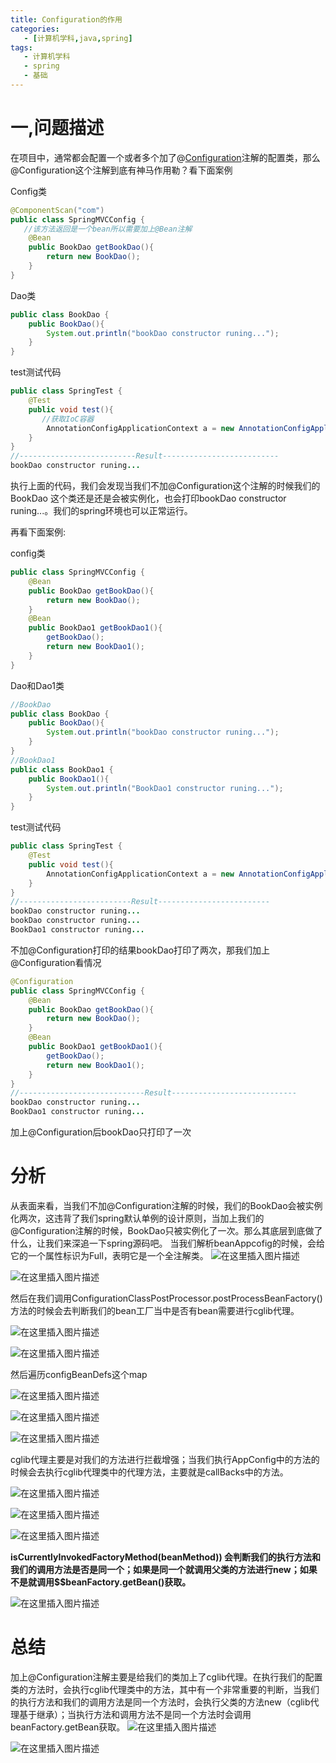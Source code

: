 ```yaml
---
title: Configuration的作用
categories:
   - [计算机学科,java,spring]
tags:
   - 计算机学科
   - spring
   - 基础
---
```


# 一,问题描述

在项目中，通常都会配置一个或者多个加了@[Configuration](https://so.csdn.net/so/search?q=Configuration&spm=1001.2101.3001.7020)注解的配置类，那么@Configuration这个注解到底有神马作用勒？看下面案例

Config类

```java
@ComponentScan("com")
public class SpringMVCConfig {
   //该方法返回是一个bean所以需要加上@Bean注解
    @Bean
    public BookDao getBookDao(){
        return new BookDao();
    }
}
```

Dao类

```java
public class BookDao {
    public BookDao(){
        System.out.println("bookDao constructor runing...");
    }
}
```

test测试代码

```java
public class SpringTest {
    @Test
    public void test(){
       //获取IoC容器
        AnnotationConfigApplicationContext a = new AnnotationConfigApplicationContext(SpringMVCConfig.class);
    }
}
//--------------------------Result--------------------------
bookDao constructor runing...
```

执行上面的代码，我们会发现当我们不加@Configuration这个注解的时候我们的BookDao 这个类还是还是会被实例化，也会打印bookDao constructor runing...。我们的spring环境也可以正常运行。

再看下面案例:

config类

```java
public class SpringMVCConfig {
    @Bean
    public BookDao getBookDao(){
        return new BookDao();
    }
    @Bean
    public BookDao1 getBookDao1(){
        getBookDao();
        return new BookDao1();
    }
}
```

Dao和Dao1类

```java
//BookDao
public class BookDao {
    public BookDao(){
        System.out.println("bookDao constructor runing...");
    }
}
//BookDao1
public class BookDao1 {
    public BookDao1(){
        System.out.println("BookDao1 constructor runing...");
    }
}
```

test测试代码

```java
public class SpringTest {
    @Test
    public void test(){
        AnnotationConfigApplicationContext a = new AnnotationConfigApplicationContext(SpringMVCConfig.class);
    }
}
//-------------------------Result-------------------------
bookDao constructor runing...
bookDao constructor runing...
BookDao1 constructor runing...
```

不加@Configuration打印的结果bookDao打印了两次，那我们加上@Configuration看情况

```java
@Configuration
public class SpringMVCConfig {
    @Bean
    public BookDao getBookDao(){
        return new BookDao();
    }
    @Bean
    public BookDao1 getBookDao1(){
        getBookDao();
        return new BookDao1();
    }
}
//----------------------------Result----------------------------
bookDao constructor runing...
BookDao1 constructor runing...
```

加上@Configuration后bookDao只打印了一次

# 分析

从表面来看，当我们不加@Configuration注解的时候，我们的BookDao会被实例化两次，这违背了我们spring默认单例的设计原则，当加上我们的@Configuration注解的时候，BookDao只被实例化了一次。那么其底层到底做了什么，让我们来深追一下spring源码吧。
当我们解析beanAppcofig的时候，会给它的一个属性标识为Full，表明它是一个全注解类。
![在这里插入图片描述](https://raw.githubusercontent.com/PigPigLetsGo/imeages/master/20190904003822882.png)

![在这里插入图片描述](https://raw.githubusercontent.com/PigPigLetsGo/imeages/master/20190904003841858_20230417121926.png)

然后在我们调用ConfigurationClassPostProcessor.postProcessBeanFactory()方法的时候会去判断我们的bean工厂当中是否有bean需要进行cglib代理。

![在这里插入图片描述](https://raw.githubusercontent.com/PigPigLetsGo/imeages/master/watermark%2Ctype_ZmFuZ3poZW5naGVpdGk%2Cshadow_10%2Ctext_aHR0cHM6Ly9ibG9nLmNzZG4ubmV0L3FpdXoxMDI0%2Csize_16%2Ccolor_FFFFFF%2Ct_70-1681704933572-5_20230417122031.png)

![在这里插入图片描述](https://raw.githubusercontent.com/PigPigLetsGo/imeages/master/watermark%2Ctype_ZmFuZ3poZW5naGVpdGk%2Cshadow_10%2Ctext_aHR0cHM6Ly9ibG9nLmNzZG4ubmV0L3FpdXoxMDI0%2Csize_16%2Ccolor_FFFFFF%2Ct_70-1681704941383-8_20230417122129.png)

然后遍历configBeanDefs这个map

![在这里插入图片描述](https://raw.githubusercontent.com/PigPigLetsGo/imeages/master/watermark%2Ctype_ZmFuZ3poZW5naGVpdGk%2Cshadow_10%2Ctext_aHR0cHM6Ly9ibG9nLmNzZG4ubmV0L3FpdXoxMDI0%2Csize_16%2Ccolor_FFFFFF%2Ct_70-1681704956508-11_20230417122144.png)

![在这里插入图片描述](https://raw.githubusercontent.com/PigPigLetsGo/imeages/master/watermark%2Ctype_ZmFuZ3poZW5naGVpdGk%2Cshadow_10%2Ctext_aHR0cHM6Ly9ibG9nLmNzZG4ubmV0L3FpdXoxMDI0%2Csize_16%2Ccolor_FFFFFF%2Ct_70-1681704968471-14_20230417122200.png)

![在这里插入图片描述](https://raw.githubusercontent.com/PigPigLetsGo/imeages/master/watermark%2Ctype_ZmFuZ3poZW5naGVpdGk%2Cshadow_10%2Ctext_aHR0cHM6Ly9ibG9nLmNzZG4ubmV0L3FpdXoxMDI0%2Csize_16%2Ccolor_FFFFFF%2Ct_70-1681704975527-17_20230417122217.png)

cglib代理主要是对我们的方法进行拦截增强；当我们执行AppConfig中的方法的时候会去执行cglib代理类中的代理方法，主要就是callBacks中的方法。

![在这里插入图片描述](https://raw.githubusercontent.com/PigPigLetsGo/imeages/master/watermark%2Ctype_ZmFuZ3poZW5naGVpdGk%2Cshadow_10%2Ctext_aHR0cHM6Ly9ibG9nLmNzZG4ubmV0L3FpdXoxMDI0%2Csize_16%2Ccolor_FFFFFF%2Ct_70-1681704988545-20_20230417122231.png)

![在这里插入图片描述](https://raw.githubusercontent.com/PigPigLetsGo/imeages/master/watermark%2Ctype_ZmFuZ3poZW5naGVpdGk%2Cshadow_10%2Ctext_aHR0cHM6Ly9ibG9nLmNzZG4ubmV0L3FpdXoxMDI0%2Csize_16%2Ccolor_FFFFFF%2Ct_70-1681704993782-23_20230417122248.png)

![在这里插入图片描述](https://raw.githubusercontent.com/PigPigLetsGo/imeages/master/watermark%2Ctype_ZmFuZ3poZW5naGVpdGk%2Cshadow_10%2Ctext_aHR0cHM6Ly9ibG9nLmNzZG4ubmV0L3FpdXoxMDI0%2Csize_16%2Ccolor_FFFFFF%2Ct_70-1681704999909-26_20230417122303.png)

**isCurrentlyInvokedFactoryMethod(beanMethod)) 会判断我们的执行方法和我们的调用方法是否是同一个；如果是同一个就调用父类的方法进行new；如果不是就调用$$beanFactory.getBean()获取。** 

![在这里插入图片描述](https://raw.githubusercontent.com/PigPigLetsGo/imeages/master/watermark%2Ctype_ZmFuZ3poZW5naGVpdGk%2Cshadow_10%2Ctext_aHR0cHM6Ly9ibG9nLmNzZG4ubmV0L3FpdXoxMDI0%2Csize_16%2Ccolor_FFFFFF%2Ct_70-1681705012799-29_20230417122323.png)

# 总结

加上@Configuration注解主要是给我们的类加上了cglib代理。在执行我们的配置类的方法时，会执行cglib代理类中的方法，其中有一个非常重要的判断，当我们的执行方法和我们的调用方法是同一个方法时，会执行父类的方法new（cglib代理基于继承）；当执行方法和调用方法不是同一个方法时会调用beanFactory.getBean获取。
![在这里插入图片描述](https://raw.githubusercontent.com/PigPigLetsGo/imeages/master/watermark%2Ctype_ZmFuZ3poZW5naGVpdGk%2Cshadow_10%2Ctext_aHR0cHM6Ly9ibG9nLmNzZG4ubmV0L3FpdXoxMDI0%2Csize_16%2Ccolor_FFFFFF%2Ct_70-1681705034246-32_20230417122340.png)

![在这里插入图片描述](https://raw.githubusercontent.com/PigPigLetsGo/imeages/master/watermark%2Ctype_ZmFuZ3poZW5naGVpdGk%2Cshadow_10%2Ctext_aHR0cHM6Ly9ibG9nLmNzZG4ubmV0L3FpdXoxMDI0%2Csize_16%2Ccolor_FFFFFF%2Ct_70-1681705039670-35_20230417122357.png)

